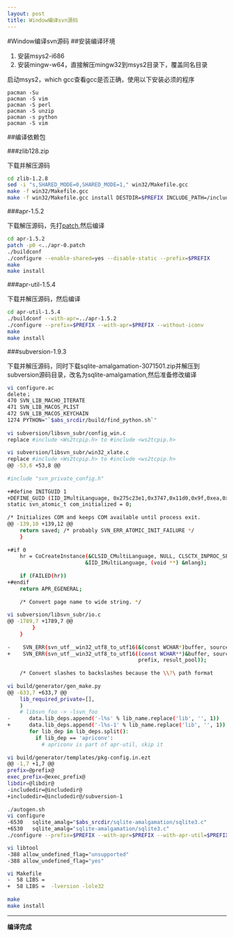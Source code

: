 ```yaml
---
layout: post
title: Window编译svn源码
---
```


#Window编译svn源码
##安装编译环境
1. 安装msys2-i686
2. 安装mingw-w64，直接解压mingw32到msys2目录下，覆盖同名目录

启动msys2，which gcc查看gcc是否正确，使用以下安装必须的程序
	
	pacman -Su
	pacman -S vim
	pacman -S perl
	pacman -S unzip
	pacman -s python
	pacman -S vim

##编译依赖包

###zlib128.zip

下载并解压源码

```bash
cd zlib-1.2.8
sed -i "s,SHARED_MODE=0,SHARED_MODE=1," win32/Makefile.gcc
make -f win32/Makefile.gcc
make -f win32/Makefile.gcc install DESTDIR=$PREFIX INCLUDE_PATH=/include LIBRARY_PATH=/lib BINARY_PATH=/bin
```

###apr-1.5.2

下载解压源码，先打[patch](../attach/apr-0.patch),然后编译

```bash
cd apr-1.5.2
patch -p0 <../apr-0.patch
./buildconf
./configure --enable-shared=yes --disable-static --prefix=$PREFIX
make 
make install
```
 
###apr-util-1.5.4

下载并解压源码，然后编译

```bash
cd apr-util-1.5.4
./buildconf --with-apr=../apr-1.5.2
./configure --prefix=$PREFIX --with-apr=$PREFIX --without-iconv
make
make install
```

###subversion-1.9.3

下载并解压源码，同时下载sqlite-amalgamation-3071501.zip并解压到subversion源码目录，改名为sqlite-amalgamation,然后准备修改编译

```bash
vi configure.ac
delete；
470 SVN_LIB_MACHO_ITERATE
471 SVN_LIB_MACOS_PLIST
472 SVN_LIB_MACOS_KEYCHAIN
1274 PYTHON="`$abs_srcdir/build/find_python.sh`"
	
vi subversion/libsvn_subr/config_win.c
replace #include <Ws2tcpip.h> to #include <ws2tcpip.h>
	
vi subversion/libsvn_subr/win32_xlate.c
replace #include <Ws2tcpip.h> to #include <ws2tcpip.h>
@@ -53,6 +53,8 @@
 	
#include "svn_private_config.h"
 	
+#define INITGUID 1
+DEFINE_GUID (IID_IMultiLanguage, 0x275c23e1,0x3747,0x11d0,0x9f,0xea,0x00,0xaa,0x00,0x3f,0x86,0x46);
static svn_atomic_t com_initialized = 0;
 	
/* Initializes COM and keeps COM available until process exit.
@@ -139,10 +139,12 @@
   	return saved; /* probably SVN_ERR_ATOMIC_INIT_FAILURE */
   	}
 	
+#if 0
	hr = CoCreateInstance(&CLSID_CMultiLanguage, NULL, CLSCTX_INPROC_SERVER,
                         &IID_IMultiLanguage, (void **) &mlang);
 	
	if (FAILED(hr))
+#endif
   	return APR_EGENERAL;
 	
	/* Convert page name to wide string. */
	
vi subversion/libsvn_subr/io.c
@@ -1789,7 +1789,7 @@
        }
  	}
 	
-    SVN_ERR(svn_utf__win32_utf8_to_utf16(&(const WCHAR*)buffer, source,
+    SVN_ERR(svn_utf__win32_utf8_to_utf16((const WCHAR**)&buffer, source,
                                          prefix, result_pool));
 	
   	/* Convert slashes to backslashes because the \\?\ path format
	
vi build/generator/gen_make.py
@@ -633,7 +633,7 @@
    lib_required_private=[],
    )
    # libsvn_foo -> -lsvn_foo
-      data.lib_deps.append('-l%s' % lib_name.replace('lib', '', 1))
+      data.lib_deps.append('-l%s-1' % lib_name.replace('lib', '', 1))
       for lib_dep in lib_deps.split():
         if lib_dep == 'apriconv':
           # apriconv is part of apr-util, skip it
		   
vi build/generator/templates/pkg-config.in.ezt
@@ -1,7 +1,7 @@
prefix=@prefix@
exec_prefix=@exec_prefix@
libdir=@libdir@
-includedir=@includedir@
+includedir=@includedir@/subversion-1
 	
./autogen.sh
vi configure
-6530   sqlite_amalg="$abs_srcdir/sqlite-amalgamation/sqlite3.c"
+6530   sqlite_amalg="sqlite-amalgamation/sqlite3.c"
./configure --prefix=$PREFIX --with-apr=$PREFIX --with-apr-util=$PREFIX --with-zlib=$PREFIX --enable-static=no --enable-shared=yes --disable-nls --without-serf  --without-apxs --without-gpg-agent --without-gnome-keyring --without-swig

vi libtool
-388 allow_undefined_flag="unsupported"
-388 allow_undefined_flag="yes"

vi Makefile
-  58 LIBS =
+  58 LIBS =  -lversion -lole32
	
make
make install
```

---
**编译完成**


  
